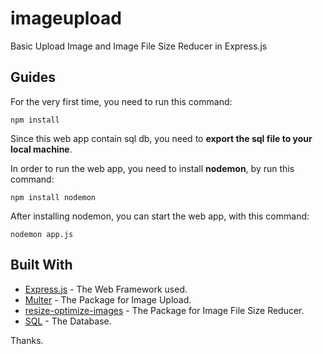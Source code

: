 # imageupload
Basic Upload Image and Image File Size Reducer in Express.js

## Guides
For the very first time, you need to run this command:
```
npm install
```

Since this web app contain sql db, you need to **export the sql file to your local machine**.

In order to run the web app, you need to install **nodemon**, by run this command:
```
npm install nodemon
```

After installing nodemon, you can start the web app, with this command:
```
nodemon app.js
```

## Built With

* [Express.js](https://expressjs.com/) - The Web Framework used.
* [Multer](https://www.npmjs.com/package/multer) - The Package for Image Upload.
* [resize-optimize-images](https://www.npmjs.com/package/resize-optimize-images) - The Package for Image File Size Reducer.
* [SQL](https://www.mysql.com/) - The Database.

Thanks.

